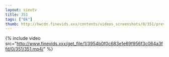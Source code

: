 ```yaml
--- 
layout: sieutv
title: 351
tags: ["0k"]
thumb: http://hwcdn.finevids.xxx/contents/videos_screenshots/0/351/preview.mp4.jpg
---
```

{% include video src="http://www.finevids.xxx/get_file/1/3954b0f0c683e1e69f956f3c064a3ffd/0/351/351.mp4/" %} 
